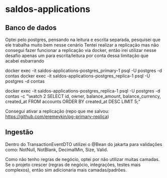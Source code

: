 # saldos-applications

## Banco de dados

Optei pelo postgres, pensando na leitura e escrita separada, pesquisei que ele trabalha muito bem nesse cenário
Tentei realizar a replicação mas não consegui fazer funcionar a replicação via docker, então irei utilizar nesse desafio apenas um para escrita/leitura por conta dessa limitação que acabei esbarrando

docker exec -it saldos-applications-postgres_primary-1 psql -U postgres -d contas
docker exec -it saldos-applications-postgres_replica-1 psql -U postgres -d contas

docker exec -it saldos-applications-postgres_replica-1 psql -U postgres -d contas -c "\watch 2 SELECT id, owner, balance_amount, balance_currency, created_at FROM accounts ORDER BY created_at DESC LIMIT 5;"


Consegui ativar a replicação (repo que me salvou: https://github.com/eremeykin/pg-primary-replica)

## Ingestão

Dentro do TransactionEventDTO utilizei o @Bean do jakarta para validações como: NotNull, NotBlank, DecimalMin, Size, Valid.

Como não tenho regras de negócio, optei por não utilizar muitas camadas. Se o projeto crescer (regras de negócio, integrações, testes mais complexos), então sim adicionaria mais camadas/padrões. 